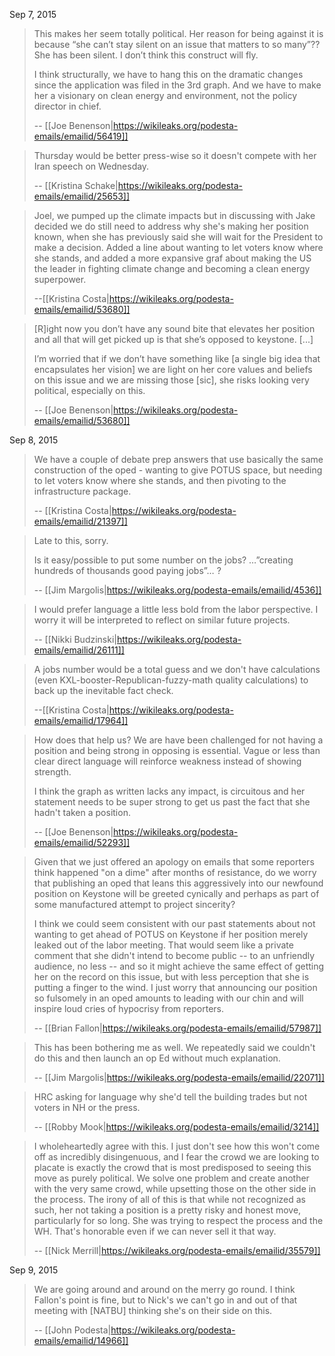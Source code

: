 Sep 7, 2015

> This makes her seem totally political.  Her reason for being against it is because “she can’t stay silent on an issue that matters to so many”?? She has been silent.  I don’t think this construct will fly.
> 
> I think structurally, we have to hang this on the dramatic changes since the application was filed in the 3rd graph.  And we have to make her a visionary on clean energy and environment, not the policy director in chief.
> 
> -- [[Joe Benenson|https://wikileaks.org/podesta-emails/emailid/56419]]

> Thursday would be better press-wise so it doesn't compete with her Iran speech on Wednesday.
> 
> -- [[Kristina Schake|https://wikileaks.org/podesta-emails/emailid/25653]]

> Joel, we pumped up the climate impacts but in discussing with Jake decided we do still need to address why she's making her position known, when she has previously said she will wait for the President to make a decision. Added a line about wanting to let voters know where she stands, and added a more expansive graf about making the US the leader in fighting climate change and becoming a clean energy superpower.
>
> --[[Kristina Costa|https://wikileaks.org/podesta-emails/emailid/53680]]

> [R]ight now you don’t have any sound bite that elevates her position and all that will get picked up is that she’s opposed to keystone. [...]
>
> I’m worried that if we don’t have something like [a single big idea that encapsulates her vision] we are light on her core values and beliefs on this issue and we are missing those [sic], she risks looking very political, especially on this.
> 
> -- [[Joe Benenson|https://wikileaks.org/podesta-emails/emailid/53680]]

Sep 8, 2015

> We have a couple of debate prep answers that use basically the same construction of the oped - wanting to give POTUS space, but needing to let voters know where she stands, and then pivoting to the infrastructure package.
>
> -- [[Kristina Costa|https://wikileaks.org/podesta-emails/emailid/21397]]

> Late to this, sorry.
> 
> Is it easy/possible to put some number on the jobs?   …”creating hundreds of thousands good paying jobs”…  ?
>
> -- [[Jim Margolis|https://wikileaks.org/podesta-emails/emailid/4536]]

> I would prefer language a little less bold from the labor perspective. I worry it will be interpreted to reflect on similar future projects.
> 
> -- [[Nikki Budzinski|https://wikileaks.org/podesta-emails/emailid/26111]]

> A jobs number would be a total guess and we don't have calculations (even KXL-booster-Republican-fuzzy-math quality calculations) to back up the inevitable fact check.
>
> --[[Kristina Costa|https://wikileaks.org/podesta-emails/emailid/17964]]

> How does that help us? We are have been challenged for not having a position and being strong in opposing is essential. Vague or less than clear direct language will reinforce weakness instead of showing strength.
>
> I think the graph as written lacks any impact, is circuitous and her statement needs to be super strong to get us past the fact that she hadn't taken a position.
>
> -- [[Joe Benenson|https://wikileaks.org/podesta-emails/emailid/52293]]

> Given that we just offered an apology on emails that some reporters think happened "on a dime" after months of resistance, do we worry that publishing an oped that leans this aggressively into our newfound position on Keystone will be greeted cynically and perhaps as part of some manufactured attempt to project sincerity?
> 
> I think we could seem consistent with our past statements about not wanting to get ahead of POTUS on Keystone if her position merely leaked out of the labor meeting. That would seem like a private comment that she didn't intend to become public -- to an unfriendly audience, no less -- and so it might achieve the same effect of getting her on the record on this issue, but with less perception that she is putting a finger to the wind. I just worry that announcing our position so fulsomely in an oped amounts to leading with our chin and will inspire loud cries of hypocrisy from reporters.
> 
> -- [[Brian Fallon|https://wikileaks.org/podesta-emails/emailid/57987]]

> This has been bothering me as well. We repeatedly said we couldn't do this and then launch an op Ed without much explanation.
> 
> -- [[Jim Margolis|https://wikileaks.org/podesta-emails/emailid/22071]]

> HRC asking for language why she'd tell the building trades but not voters in NH or the press.
>
> -- [[Robby Mook|https://wikileaks.org/podesta-emails/emailid/3214]]

> I wholeheartedly agree with this. I just don't see how this won't come off as incredibly disingenuous, and I fear the crowd we are looking to placate is exactly the crowd that is most predisposed to seeing this move as purely political. We solve one problem and create another with the very same crowd, while upsetting those on the other side in the process. The irony of all of this is that while not recognized as such, her not taking a position is a pretty risky and honest move, particularly for so long. She was trying to respect the process and the WH. That's honorable even if we can never sell it that way.
>
> -- [[Nick Merrill|https://wikileaks.org/podesta-emails/emailid/35579]]

Sep 9, 2015

> We are going around and around on the merry go round. I think Fallon's point is fine, but to Nick's we can't go in and out of that meeting with [NATBU] thinking she's on their side on this.
> 
> -- [[John Podesta|https://wikileaks.org/podesta-emails/emailid/14966]]